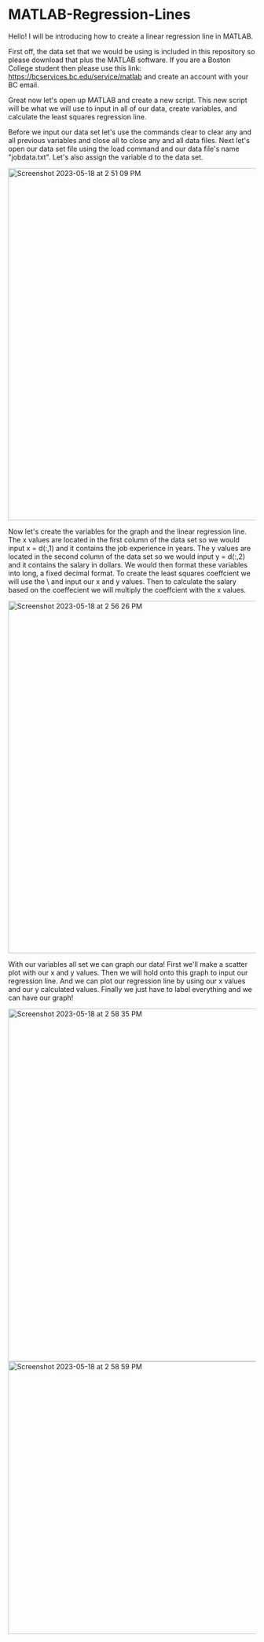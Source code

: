 # MATLAB-Regression-Lines

Hello! I will be introducing how to create a linear regression line in MATLAB.

First off, the data set that we would be using is included in this repository so please download that plus the MATLAB software. If you are a Boston College student then please use this link: https://bcservices.bc.edu/service/matlab and create an account with your BC email.

Great now let's open up MATLAB and create a new script. This new script will be what we will use to input in all of our data, create variables, and calculate the least squares regression line.

Before we input our data set let's use the commands clear to clear any and all previous variables and close all to close any and all data files. Next let's open our data set file using the load command and our data file's name "jobdata.txt". Let's also assign the variable d to the data set. 

<img width="717" alt="Screenshot 2023-05-18 at 2 51 09 PM" src="https://github.com/BostonCollegeDataVizLab/MATLAB-Regression-Lines/assets/110073567/a228badf-a39a-4cf3-90c7-d60bada3ed09">

Now let's create the variables for the graph and the linear regression line. The x values are located in the first column of the data set so we would input x = d(:,1) and it contains the job experience in years. The y values are located in the second column of the data set so we would input y = d(:,2) and it contains the salary in dollars. We would then format these variables into long, a fixed decimal format. 
To create the least squares coeffcient we will use the \ and input our x and y values. Then to calculate the salary based on the coeffecient we will multiply the coeffcient with the x values.

<img width="717" alt="Screenshot 2023-05-18 at 2 56 26 PM" src="https://github.com/BostonCollegeDataVizLab/MATLAB-Regression-Lines/assets/110073567/137aaba0-fa40-4e71-a5a1-2c1d92d736b2">

With our variables all set we can graph our data! First we'll make a scatter plot with our x and y values. Then we will hold onto this graph to input our regression line. And we can plot our regression line by using our x values and our y calculated values. Finally we just have to label everything and we can have our graph!

<img width="718" alt="Screenshot 2023-05-18 at 2 58 35 PM" src="https://github.com/BostonCollegeDataVizLab/MATLAB-Regression-Lines/assets/110073567/b30a56bf-9168-49a6-b00b-07eeba24e568">

<img width="555" alt="Screenshot 2023-05-18 at 2 58 59 PM" src="https://github.com/BostonCollegeDataVizLab/MATLAB-Regression-Lines/assets/110073567/e520e34d-c0b3-4ef2-a8aa-8115fde878d0">
